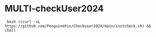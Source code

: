 # MULTI-checkUser2024

~~~~
 bash <(curl -sL https://github.com/Penguinehis/Checkuser2024/main/instcheck.sh) && chall
~~~~
